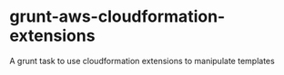 # grunt-aws-cloudformation-extensions
A grunt task to use cloudformation extensions to manipulate templates
